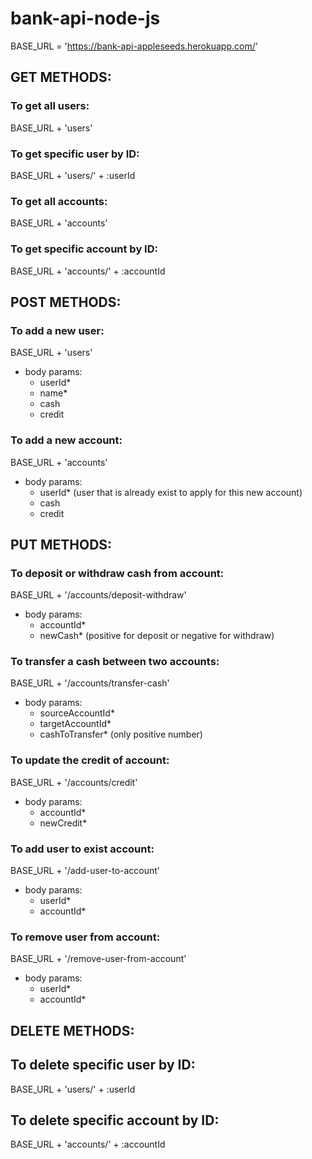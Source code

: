 # bank-api-node-js

BASE_URL = 'https://bank-api-appleseeds.herokuapp.com/'

## GET METHODS:
### To get all users:
BASE_URL + 'users'
### To get specific user by ID:
BASE_URL + 'users/' + :userId
### To get all accounts:
BASE_URL + 'accounts'
### To get specific account by ID:
BASE_URL + 'accounts/' + :accountId
## POST METHODS:
### To add a new user:
BASE_URL + 'users'
- body params:
    - userId*
    - name*
    - cash
    - credit
### To add a new account:
BASE_URL + 'accounts'
- body params:
    - userId* (user that is already exist to apply for this new account)
    - cash
    - credit
## PUT METHODS:
### To deposit or withdraw cash from account:
BASE_URL + '/accounts/deposit-withdraw'
- body params:
    - accountId*
    - newCash* (positive for deposit or negative for withdraw)
### To transfer a cash between two accounts:
BASE_URL + '/accounts/transfer-cash'
- body params:
    - sourceAccountId*
    - targetAccountId*
    - cashToTransfer* (only positive number)
### To update the credit of account:
BASE_URL + '/accounts/credit'
- body params:
    - accountId*
    - newCredit*
### To add user to exist account:
BASE_URL + '/add-user-to-account'
- body params:
    - userId*
    - accountId*
### To remove user from account:
BASE_URL + '/remove-user-from-account'
- body params:
    - userId*
    - accountId*
## DELETE METHODS:
## To delete specific user by ID:
BASE_URL + 'users/' + :userId
## To delete specific account by ID:
BASE_URL + 'accounts/' + :accountId